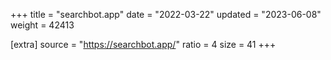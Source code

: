 +++
title = "searchbot.app"
date = "2022-03-22"
updated = "2023-06-08"
weight = 42413

[extra]
source = "https://searchbot.app/"
ratio = 4
size = 41
+++

